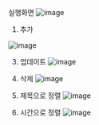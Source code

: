 실행화면
![image](https://github.com/rlaalsrl1002/Week8/assets/83528473/0265a99e-28ef-453b-8acc-1997d60b48c4)

1. 추가

![image](https://github.com/rlaalsrl1002/Week8/assets/83528473/931fea7d-b04b-4bb4-8543-69450a848d89)

3. 업데이트
![image](https://github.com/rlaalsrl1002/Week8/assets/83528473/37aeaa11-217c-4f31-b056-2b7ee384c0e2)

   
5. 삭제
![image](https://github.com/rlaalsrl1002/Week8/assets/83528473/962ba1db-6c4c-46c2-9679-c703e84815d6)

   
7. 제목으로 정렬
![image](https://github.com/rlaalsrl1002/Week8/assets/83528473/15327a40-a252-425f-89bd-b216c2949fac)

   
9. 시간으로 정렬
![image](https://github.com/rlaalsrl1002/Week8/assets/83528473/f61bda59-2907-45f4-a0e3-bad613253a98)










